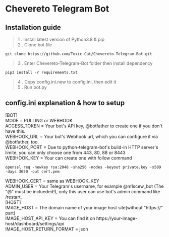# Chevereto Telegram Bot   
## Installation guide   
> 1 . Install latest version of Python3.8 & pip   
> 2 . Clone bot file

    git clone https://github.com/Toxic-Cat/Chevereto-Telegram-Bot.git

> 3 . Enter Chevereto-Telegram-Bot folder then install dependency

    pip3 install -r requirements.txt

> 4 . Copy config.ini.new to config.ini, then edit it   
> 5 . Run bot.py   
## config.ini explanation & how to setup   
[BOT]   
MODE = PULLING or WEBHOOK    
ACCESS_TOKEN = Your bot's API key, @botfather to create one if you don't have this.  
WEBHOOK_URL = Your bot's Webhook url, which you can configure it via @botfather, too.   
WEBHOOK_PORT = Due to python-telegram-bot's build-in HTTP server's limite, you can only choose one from 443, 80, 88 or 8443      
WEBHOOK_KEY = Your can create one with follow command    

    openssl req -newkey rsa:2048 -sha256 -nodes -keyout private.key -x509 -days 3650 -out cert.pem    

WEBHOOK_CERT = same as WEBHOOK_KEY    
ADMIN_USER = Your Telegram's username, for example @m1scew_bot (The "@" must be inclueded!), only this user can use bot's admin command like /restart.   
[HOST]   
IMAGE_HOST = The domain name of your image host site(without "https://" part)   
IMAGE_HOST_API_KEY = You can find it on https://your-image-host/dashboard/settings/api   
IMAGE_HOST_RETURN_FORMAT = json

